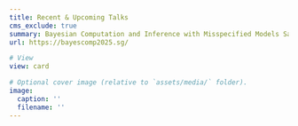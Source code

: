 ```yaml
---
title: Recent & Upcoming Talks
cms_exclude: true
summary: Bayesian Computation and Inference with Misspecified Models Satellite Workshop in BayesComp 2025
url: https://bayescomp2025.sg/

# View
view: card

# Optional cover image (relative to `assets/media/` folder).
image:
  caption: ''
  filename: ''
---
```


